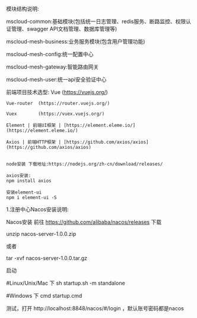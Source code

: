  模块结构说明:
   
   mscloud-common:基础模块(包括统一日志管理、redis服务、断路监控、权限认证管理、swagger API文档管理、数据库管理等)
   
   mscloud-mesh-business:业务服务模块(包含用户管理功能)
   
   mscloud-mesh-config:统一配置中心
   
   mscloud-mesh-gateway:智能路由网关
   
   mscloud-mesh-user:统一api安全验证中心
   
   
  
  
  
  前端项目技术选型:
    Vue         (https://vuejs.org/)
    
    Vue-router  (https://router.vuejs.org/)
    
    Vuex        (https://vuex.vuejs.org/)
    
    Element | 前端UI框架 | [https://element.eleme.io/](https://element.eleme.io/)
    
    Axios | 前端HTTP框架 | [https://github.com/axios/axios](https://github.com/axios/axios)
    
   
    node安装 下载地址:https://nodejs.org/zh-cn/download/releases/
    
    axios安装:
    npm install axios

    安装element-ui
    npm i element-ui -S
   


 

  1.注册中心Nacos安装说明:

  Nacos安装
  前往 https://github.com/alibaba/nacos/releases 下载

  unzip nacos-server-1.0.0.zip
  
  或者
  
  tar -xvf nacos-server-1.0.0.tar.gz
  
  启动
  
  #Linux/Unix/Mac 下
  sh startup.sh -m standalone
  
  #Windows 下
  cmd startup.cmd
  
  测试，打开 http://localhost:8848/nacos/#/login ，默认账号密码都是nacos
